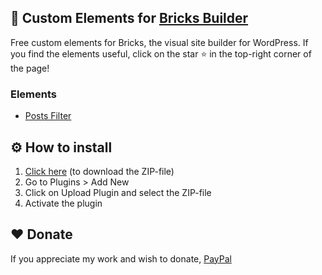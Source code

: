 ## 🎨 Custom Elements for [Bricks Builder](https://bricksbuilder.io/)
Free custom elements for Bricks, the visual site builder for WordPress.
If you find the elements useful, click on the star ⭐ in the top-right corner of the page!

### Elements
 * [Posts Filter](https://github.com/Widdin/wp-bricks-elements/tree/main/elements/posts-filter)

## ⚙️ How to install
  1. [Click here](https://github.com/Widdin/wp-bricks-elements/archive/refs/heads/main.zip) (to download the ZIP-file)
  2. Go to Plugins > Add New
  3. Click on Upload Plugin and select the ZIP-file
  4. Activate the plugin

## ❤️ Donate
If you appreciate my work and wish to donate, [PayPal](https://www.paypal.com/paypalme/widdin)
